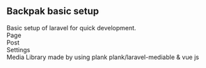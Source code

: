 
## Backpak basic setup

Basic setup of laravel for quick development.  
Page   
Post   
Settings   
Media Library made by using plank plank/laravel-mediable & vue js  
